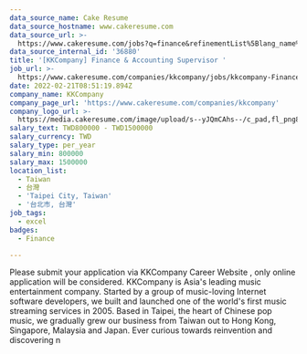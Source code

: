 ```yaml
---
data_source_name: Cake Resume
data_source_hostname: www.cakeresume.com
data_source_url: >-
  https://www.cakeresume.com/jobs?q=finance&refinementList%5Blang_name%5D%5B0%5D=English&refinementList%5Bsalary_type%5D=per_year&range%5Bsalary_range%5D%5Bmin%5D=1000000&page=3
data_source_internal_id: '36880'
title: '[KKCompany] Finance & Accounting Supervisor '
job_url: >-
  https://www.cakeresume.com/companies/kkcompany/jobs/kkcompany-FinanceAssistantManager
date: 2022-02-21T08:51:19.894Z
company_name: KKCompany
company_page_url: 'https://www.cakeresume.com/companies/kkcompany'
company_logo_url: >-
  https://media.cakeresume.com/image/upload/s--yJQmCAhs--/c_pad,fl_png8,h_200,w_200/v1637561973/kxxyllrqxnxut3jg0vup.png
salary_text: TWD800000 - TWD1500000
salary_currency: TWD
salary_type: per_year
salary_min: 800000
salary_max: 1500000
location_list:
  - Taiwan
  - 台灣
  - 'Taipei City, Taiwan'
  - '台北市, 台灣'
job_tags:
  - excel
badges:
  - Finance

---
```


Please submit your application via KKCompany Career Website , only online application will be considered. KKCompany is Asia's leading music entertainment company. Started by a group of music-loving Internet software developers, we built and launched one of the world's first music streaming services in 2005. Based in Taipei, the heart of Chinese pop music, we gradually grew our business from Taiwan out to Hong Kong, Singapore, Malaysia and Japan. Ever curious towards reinvention and discovering n